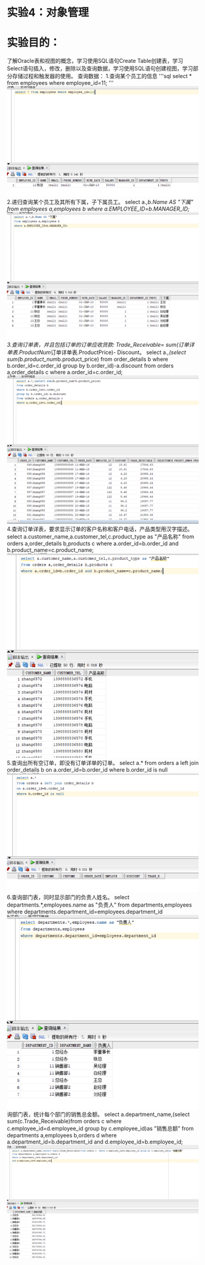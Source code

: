 
# 实验4：对象管理
# 实验目的：
了解Oracle表和视图的概念，学习使用SQL语句Create Table创建表，学习Select语句插入，修改，删除以及查询数据，学习使用SQL语句创建视图，学习部分存储过程和触发器的使用。
查询数据：
1.查询某个员工的信息
'''sql
select * from employees where employee_id=11;
'''
![运行结果](https://github.com/guyongjie/oracle/blob/master/test4/4.1.png)
2.递归查询某个员工及其所有下属，子下属员工。
select a.*,b.Name AS "下属"
from employees a,employees b
where a.EMPLOYEE_ID=b.MANAGER_ID;
![运行结果](https://github.com/guyongjie/oracle/blob/master/test4/4.2.png)
3.查询订单表，并且包括订单的订单应收货款: Trade_Receivable= sum(订单详单表.ProductNum*订单详单表.ProductPrice)- Discount。
select a.*,(select sum(b.product_num*b.product_price)
from order_details b
where b.order_id=c.order_id
group by b.order_id)-a.discount 
from orders a,order_details c
where a.order_id=c.order_id;
![运行结果](https://github.com/guyongjie/oracle/blob/master/test4/4.3.png)
4.查询订单详表，要求显示订单的客户名称和客户电话，产品类型用汉字描述。
select a.customer_name,a.customer_tel,c.product_type as "产品名称"
from orders a,order_details b,products c
where a.order_id=b.order_id and b.product_name=c.product_name;
![运行结果](https://github.com/guyongjie/oracle/blob/master/test4/4.4.png)
5.查询出所有空订单，即没有订单详单的订单。
select a.*
from orders a left join order_details b
on a.order_id=b.order_id
where b.order_id is null
![运行结果](https://github.com/guyongjie/oracle/blob/master/test4/4.5.png)
6.查询部门表，同时显示部门的负责人姓名。
select departments.*,employees.name as "负责人"
from departments,employees
where departments.department_id=employees.department_id
![运行结果](https://github.com/guyongjie/oracle/blob/master/test4/4.6.png)
询部门表，统计每个部门的销售总金额。
  select a.department_name,(select sum(c.Trade_Receivable)from orders c  where c.employee_id=d.employee_id group by c.employee_id)as "销售总额"
from departments a,employees b,orders d
where a.department_id=b.department_id
and d.employee_id=b.employee_id;
![运行结果](https://github.com/guyongjie/oracle/blob/master/test4/4.7.png)
